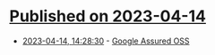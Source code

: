 # [Published on 2023-04-14](index.md)

* [2023-04-14, 14:28:30](https://lobste.rs/s/bdxddf/google_assured_oss) - [Google Assured OSS](https://sethmlarson.dev/google-assured-oss)
